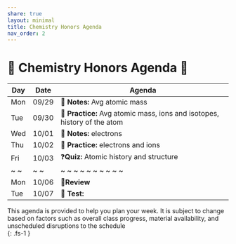 ```yaml
---
share: true
layout: minimal
title: Chemistry Honors Agenda
nav_order: 2
---
```

# 🧪 Chemistry Honors Agenda 🥽    
  
  
| Day | Date  | Agenda                                                                   |  
| --- | ----- | ------------------------------------------------------------------------ |  
| Mon | 09/29 | 📓 **Notes:** Avg atomic mass                                            |  
| Tue | 09/30 | 💪 **Practice:** Avg atomic mass, ions and isotopes, history of the atom |  
| Wed | 10/01 | 📓 **Notes:** electrons                                                  |  
| Thu | 10/02 | 💪 **Practice:** electrons and ions                                      |  
| Fri | 10/03 | ❓**Quiz:** Atomic history and structure                                  |  
| ~ ~ | ~ ~   | ~ ~ ~ ~ ~ ~ ~ ~ ~ ~                                                      |  
| Mon | 10/06 | 🔎**Review**                                                             |  
| Tue | 10/07 | 📝 **Test:**                                                             |  
  
  
  
This agenda is provided to help you plan your week. It is subject to change based on factors such as overall class progress, material availability, and unscheduled disruptions to the schedule    
{: .fs-1 }    
  